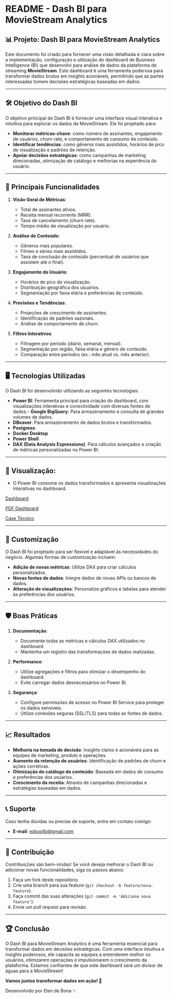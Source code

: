 # README - Dash BI para MovieStream Analytics

## 📊 **Projeto: Dash BI para MovieStream Analytics**

Este documento foi criado para fornecer uma visão detalhada e clara sobre a implementação, configuração e utilização do dashboard de Business Intelligence (BI) que desenvolvi para análise de dados da plataforma de streaming **MovieStream**. Este dashboard é uma ferramenta poderosa para transformar dados brutos em insights acionáveis, permitindo que as partes interessadas tomem decisões estratégicas baseadas em dados.

---

## 🛠️ **Objetivo do Dash BI**

O objetivo principal do Dash BI é fornecer uma interface visual interativa e intuitiva para explorar os dados da MovieStream. Ele foi projetado para:

- **Monitorar métricas-chave**: como número de assinantes, engajamento de usuários, churn rate, e comportamento de consumo de conteúdo.
- **Identificar tendências**: como gêneros mais assistidos, horários de pico de visualização e padrões de retenção.
- **Apoiar decisões estratégicas**: como campanhas de marketing direcionadas, otimização de catálogo e melhorias na experiência do usuário.

---

## 🚀 **Principais Funcionalidades**

1. **Visão Geral de Métricas**:
   - Total de assinantes ativos.
   - Receita mensal recorrente (MRR).
   - Taxa de cancelamento (churn rate).
   - Tempo médio de visualização por usuário.

2. **Análise de Conteúdo**:
   - Gêneros mais populares.
   - Filmes e séries mais assistidos.
   - Taxa de conclusão de conteúdo (percentual de usuários que assistem até o final).

3. **Engajamento do Usuário**:
   - Horários de pico de visualização.
   - Distribuição geográfica dos usuários.
   - Segmentação por faixa etária e preferências de conteúdo.

4. **Previsões e Tendências**:
   - Projeções de crescimento de assinantes.
   - Identificação de padrões sazonais.
   - Análise de comportamento de churn.

5. **Filtros Interativos**:
   - Filtragem por período (diário, semanal, mensal).
   - Segmentação por região, faixa etária e gênero de conteúdo.
   - Comparação entre períodos (ex.: mês atual vs. mês anterior).

---

## 🖥️ **Tecnologias Utilizadas**

O Dash BI foi desenvolvido utilizando as seguintes tecnologias:

- **Power BI**: Ferramenta principal para criação do dashboard, com visualizações interativas e conectividade com diversas fontes de dados.- **Google BigQuery**: Para armazenamento e consulta de grandes volumes de dados.
- **DBeaver**: Para armazenamento de dados brutos e transformados.
- **Postgress**:
- **Docker Desktop**
- **Power Shell**
- **DAX (Data Analysis Expressions)**: Para cálculos avançados e criação de métricas personalizadas no Power BI.
---

## 📂 **Visualização**:
   - O Power BI consome os dados transformados e apresenta visualizações interativas no dashboard.

[Dashboard](<imagens/power bi dash movie stream elen case.png>)

[PDF Dashboard](<pdf/Relatório Técnico de Análise de Dados MovieStream Analytics (1).pdf>)

[Case Técnico](<pdf/case elen vox tech movie stream.pdf>)

---



## 🧩 **Customização**

O Dash BI foi projetado para ser flexível e adaptável às necessidades do negócio. Algumas formas de customização incluem:

- **Adição de novas métricas**: Utilize DAX para criar cálculos personalizados.
- **Novas fontes de dados**: Integre dados de novas APIs ou bancos de dados.
- **Alteração de visualizações**: Personalize gráficos e tabelas para atender às preferências dos usuários.

---

## 🛡️ **Boas Práticas**

1. **Documentação**:
   - Documente todas as métricas e cálculos DAX utilizados no dashboard.
   - Mantenha um registro das transformações de dados realizadas.

2. **Performance**:
   - Utilize agregações e filtros para otimizar o desempenho do dashboard.
   - Evite carregar dados desnecessários no Power BI.

3. **Segurança**:
   - Configure permissões de acesso no Power BI Service para proteger os dados sensíveis.
   - Utilize conexões seguras (SSL/TLS) para todas as fontes de dados.

---

## 📈 **Resultados**


- **Melhoria na tomada de decisão**: Insights claros e acionáveis para as equipes de marketing, produto e operações.
- **Aumento da retenção de usuários**: Identificação de padrões de churn e ações corretivas.
- **Otimização do catálogo de conteúdo**: Baseada em dados de consumo e preferências dos usuários.
- **Crescimento da receita**: Através de campanhas direcionadas e estratégias baseadas em dados.

---

## 📞 **Suporte**

Caso tenha dúvidas ou precise de suporte, entre em contato comigo:
- **E-mail**: edsoolbj@gmail.com

---

## 🌟 **Contribuição**

Contribuições são bem-vindas! Se você deseja melhorar o Dash BI ou adicionar novas funcionalidades, siga os passos abaixo:

1. Faça um fork deste repositório.
2. Crie uma branch para sua feature (`git checkout -b feature/nova-feature`).
3. Faça commit das suas alterações (`git commit -m 'Adiciona nova feature'`).
4. Envie um pull request para revisão.

---

## 🏆 **Conclusão**

O Dash BI para MovieStream Analytics é uma ferramenta essencial para transformar dados em decisões estratégicas. Com uma interface intuitiva e insights poderosos, ele capacita as equipes a entenderem melhor os usuários, otimizarem operações e impulsionarem o crescimento da plataforma. Estamos confiantes de que este dashboard será um divisor de águas para a MovieStream!

**Vamos juntos transformar dados em ação! 🚀**

Desenvolvido por Elen de Bona ✨
